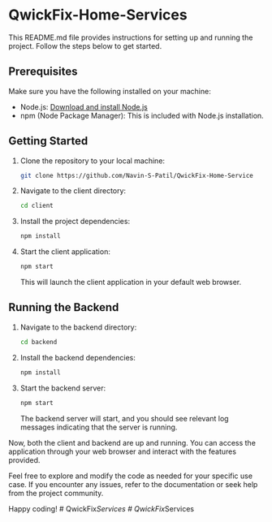 # QwickFix-Home-Services

This README.md file provides instructions for setting up and running the project. Follow the steps below to get started.

## Prerequisites

Make sure you have the following installed on your machine:

- Node.js: [Download and install Node.js](https://nodejs.org/)
- npm (Node Package Manager): This is included with Node.js installation.

## Getting Started

1. Clone the repository to your local machine:

    ```bash
    git clone https://github.com/Navin-S-Patil/QwickFix-Home-Service
    ```

2. Navigate to the client directory:

    ```bash
    cd client
    ```

3. Install the project dependencies:

    ```bash
    npm install
    ```

4. Start the client application:

    ```bash
    npm start
    ```

    This will launch the client application in your default web browser.

## Running the Backend

1. Navigate to the backend directory:

    ```bash
    cd backend
    ```

2. Install the backend dependencies:

    ```bash
    npm install
    ```

3. Start the backend server:

    ```bash
    npm start
    ```

    The backend server will start, and you should see relevant log messages indicating that the server is running.

Now, both the client and backend are up and running. You can access the application through your web browser and interact with the features provided.

Feel free to explore and modify the code as needed for your specific use case. If you encounter any issues, refer to the documentation or seek help from the project community.

Happy coding!
#   Q w i c k F i x _ S e r v i c e s  
 #   Q w i c k F i x _ S e r v i c e s  
 
